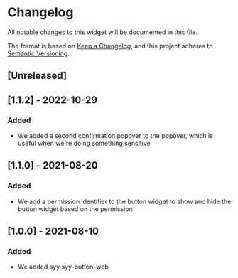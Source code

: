 # Changelog

All notable changes to this widget will be documented in this file.

The format is based on [Keep a Changelog](https://keepachangelog.com/en/1.0.0/), and this project adheres to [Semantic Versioning](https://semver.org/spec/v2.0.0.html).

## [Unreleased]

## [1.1.2] - 2022-10-29

### Added

-   We added a second confirmation popover to the popover, which is useful when we're doing something sensitive

## [1.1.0] - 2021-08-20

### Added

-   We add a permission identifier to the button widget to show and hide the button widget based on the permission

## [1.0.0] - 2021-08-10

### Added

-   We added syy syy-button-web
